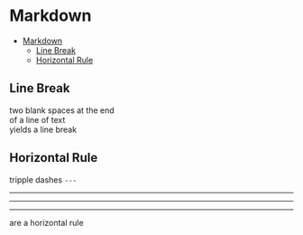 # Markdown

<!-- markdownlint-disable MD007 -->
<!--ts-->
* [Markdown](#markdown)
   * [Line Break](#line-break)
   * [Horizontal Rule](#horizontal-rule)
<!--te-->
<!-- markdownlint-enable MD007 -->

## Line Break

two blank spaces at the end  
of a line of text  
yields a line break

## Horizontal Rule

tripple dashes `---`

---
---
---

are a horizontal rule
